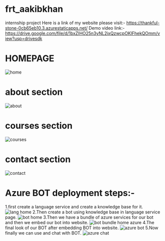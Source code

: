 # frt_aakibkhan
internship project
Here is a link of my website please visit:-
https://thankful-stone-0cb65eb10.3.azurestaticapps.net/
Demo video link:-
https://drive.google.com/file/d/1bxZIHO25n3yNL2ixQzwcpOKlFhekQOmm/view?usp=drivesdk
# HOMEPAGE
![home](https://github.com/Aakibkhanhcst/frt_aakibkhan/assets/133381125/e2300694-2c07-4f97-8c91-3a134872c615)
# about section
![about](https://github.com/Aakibkhanhcst/frt_aakibkhan/assets/133381125/b4a05eee-ccff-46c1-8830-62ba7dda8b2d)
# courses section
![courses](https://github.com/Aakibkhanhcst/frt_aakibkhan/assets/133381125/f243eca3-e75d-49bf-ade4-92394f25a526)
# contact section
![contact](https://github.com/Aakibkhanhcst/frt_aakibkhan/assets/133381125/4090376e-1b48-4da2-9240-b62ffd58a246)
# Azure BOT deployment steps:-
1.first create a language service and create a knowledge base for it.
![lang home](https://github.com/Aakibkhanhcst/frt_aakibkhan/assets/133381125/991751e7-0979-4c03-9ea1-1476cad05b76)
2.Then create a bot using knowledge base in language service page.
![bot home](https://github.com/Aakibkhanhcst/frt_aakibkhan/assets/133381125/16c365bf-178b-4271-bbe0-67daf6d86427)
3.Then we have a bundle of azure services for our bot and then we embed our bot into website.
![bot bundle home azure](https://github.com/Aakibkhanhcst/frt_aakibkhan/assets/133381125/a9478a1e-56f3-43d1-b959-264aa2a0a4b8)
4.The final look of our BOT after embedding BOT into website.
![azure bot](https://github.com/Aakibkhanhcst/frt_aakibkhan/assets/133381125/2a6a7a5f-0453-4144-9b14-24cbd3e2befa)
5.Now finally we can use and chat with BOT.
![azure chat](https://github.com/Aakibkhanhcst/frt_aakibkhan/assets/133381125/c72a237c-bac4-406c-8529-2cbb9b2a0390)
